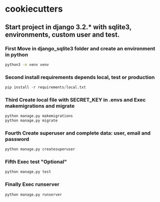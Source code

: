 # cookiecutters
## Start project in django 3.2.* with sqlite3, environments, custom user and test.

### First Move in django_sqlite3 folder and create an environment in python
```bash
python3 -m venv venv
```
### Second install requirements depends local, test or production

```python
pip install -r requirements/local.txt
```

### Third Create local file with SECRET_KEY in .envs and Exec makemigrations and migrate

```python
python manage.py makemigrations
python manage.py migrate
```

### Fourth Create superuser and complete data: user, email and password

```python
python manage.py createsuperuser
```

### Fifth Exec test "Optional"

```python
python manage.py test
```

### Finally Exec runserver

```python
python manage.py runserver
```
